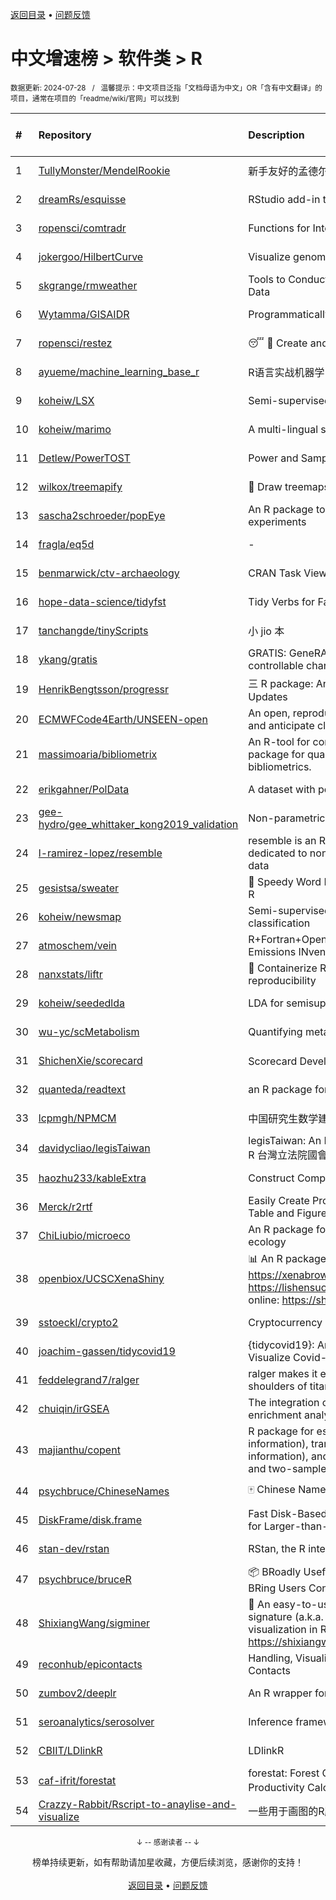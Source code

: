 <a href="https://github.com/GrowingGit/GitHub-Chinese-Top-Charts#github中文排行榜">返回目录</a> • <a href="/content/docs/feedback.md">问题反馈</a>

# 中文增速榜 > 软件类 > R
<sub>数据更新: 2024-07-28&nbsp;&nbsp;&nbsp;/&nbsp;&nbsp;&nbsp;温馨提示：中文项目泛指「文档母语为中文」OR「含有中文翻译」的项目，通常在项目的「readme/wiki/官网」可以找到</sub>

|#|Repository|Description|Stars|Average daily growth|Updated|
|:-|:-|:-|:-|:-|:-|
|1|[TullyMonster/MendelRookie](https://github.com/TullyMonster/MendelRookie)|新手友好的孟德尔随机化项目|105|1|2024-04-26|
|2|[dreamRs/esquisse](https://github.com/dreamRs/esquisse)|RStudio add-in to make plots interactively with ggplot2|1763|1|2024-07-22|
|3|[ropensci/comtradr](https://github.com/ropensci/comtradr)|Functions for Interacting with the UN Comtrade API|64|0|2024-07-02|
|4|[jokergoo/HilbertCurve](https://github.com/jokergoo/HilbertCurve)|Visualize genomic data by Hilbert curve|40|0|2024-06-17|
|5|[skgrange/rmweather](https://github.com/skgrange/rmweather)|Tools to Conduct Meteorological Normalisation on Air Quality Data|45|0|2024-06-05|
|6|[Wytamma/GISAIDR](https://github.com/Wytamma/GISAIDR)|Programmatically interact with the GISAID database.|68|0|2024-02-01|
|7|[ropensci/restez](https://github.com/ropensci/restez)|:sleeping: :open_file_folder: Create and Query a Local Copy of GenBank in R|25|0|2024-04-19|
|8|[ayueme/machine_learning_base_r](https://github.com/ayueme/machine_learning_base_r)|R语言实战机器学习|8|0|2024-05-05|
|9|[koheiw/LSX](https://github.com/koheiw/LSX)|Semi-supervised algorithm for document scaling|55|0|2024-07-23|
|10|[koheiw/marimo](https://github.com/koheiw/marimo)|A multi-lingual stopwords lists|15|0|2024-07-22|
|11|[Detlew/PowerTOST](https://github.com/Detlew/PowerTOST)|Power and Sample Size for (Bio)Equivalence Studies|20|0|2024-03-19|
|12|[wilkox/treemapify](https://github.com/wilkox/treemapify)|🌳 Draw treemaps in ggplot2|213|0|2024-06-15|
|13|[sascha2schroeder/popEye](https://github.com/sascha2schroeder/popEye)|An R package to analyze eye-tracking data from reading experiments|21|0|2024-05-01|
|14|[fragla/eq5d](https://github.com/fragla/eq5d)|-|20|0|2024-07-24|
|15|[benmarwick/ctv-archaeology](https://github.com/benmarwick/ctv-archaeology)|CRAN Task View: Archaeological Science|144|0|2024-05-22|
|16|[hope-data-science/tidyfst](https://github.com/hope-data-science/tidyfst)|Tidy Verbs for Fast Data Manipulation|96|0|2024-06-14|
|17|[tanchangde/tinyScripts](https://github.com/tanchangde/tinyScripts)|小 jio 本|5|0|2024-03-03|
|18|[ykang/gratis](https://github.com/ykang/gratis)|GRATIS: GeneRAting TIme Series with diverse and controllable characteristics|76|0|2024-04-08|
|19|[HenrikBengtsson/progressr](https://github.com/HenrikBengtsson/progressr)|三 R package: An Inclusive, Unifying API for Progress Updates|278|0|2024-04-19|
|20|[ECMWFCode4Earth/UNSEEN-open](https://github.com/ECMWFCode4Earth/UNSEEN-open)|An open, reproducible and transferable workflow to assess and anticipate climate extremes beyond the observed record|17|0|2024-04-01|
|21|[massimoaria/bibliometrix](https://github.com/massimoaria/bibliometrix)|An R-tool for comprehensive science mapping analysis. A package for quantitative research in scientometrics and bibliometrics.|488|0|2024-07-02|
|22|[erikgahner/PolData](https://github.com/erikgahner/PolData)|A dataset with political datasets|603|0|2024-07-27|
|23|[gee-hydro/gee_whittaker_kong2019_validation](https://github.com/gee-hydro/gee_whittaker_kong2019_validation)|Non-parametric weighted Whittaker smoothing|32|0|2024-04-11|
|24|[l-ramirez-lopez/resemble](https://github.com/l-ramirez-lopez/resemble)|resemble is an R package which implements functions dedicated to non-linear modelling of complex spectroscopy data|20|0|2024-02-16|
|25|[gesistsa/sweater](https://github.com/gesistsa/sweater)|👚 Speedy Word Embedding Association Test & Extras using R|27|0|2024-06-19|
|26|[koheiw/newsmap](https://github.com/koheiw/newsmap)|Semi-supervised algorithm for geographical document classification|58|0|2024-06-11|
|27|[atmoschem/vein](https://github.com/atmoschem/vein)| R+Fortran+OpenMP package to estimate Vehicular Emissions INventories VEIN. |43|0|2024-07-24|
|28|[nanxstats/liftr](https://github.com/nanxstats/liftr)|🐳 Containerize R Markdown documents for continuous reproducibility|170|0|2024-03-11|
|29|[koheiw/seededlda](https://github.com/koheiw/seededlda)|LDA for semisupervised topic modeling|71|0|2024-06-29|
|30|[wu-yc/scMetabolism](https://github.com/wu-yc/scMetabolism)|Quantifying metabolism activity at the single-cell resolution|101|0|2024-02-08|
|31|[ShichenXie/scorecard](https://github.com/ShichenXie/scorecard)|Scorecard Development in R, 评分卡|159|0|2024-04-13|
|32|[quanteda/readtext](https://github.com/quanteda/readtext)|an R package for reading text files|118|0|2024-02-27|
|33|[lcpmgh/NPMCM](https://github.com/lcpmgh/NPMCM)|中国研究生数学建模竞赛获奖数据及可视化分析|11|0|2024-03-07|
|34|[davidycliao/legisTaiwan](https://github.com/davidycliao/legisTaiwan)|legisTaiwan: An Interface to Access Taiwan Legislative API in R 台灣立法院國會系統 API |23|0|2024-02-25|
|35|[haozhu233/kableExtra](https://github.com/haozhu233/kableExtra)|Construct Complex Table with knitr::kable() + pipe. |681|0|2024-07-10|
|36|[Merck/r2rtf](https://github.com/Merck/r2rtf)|Easily Create Production-Ready Rich Text Format (RTF) Table and Figure|76|0|2024-07-24|
|37|[ChiLiubio/microeco](https://github.com/ChiLiubio/microeco)|An R package for data analysis in microbial community ecology|185|0|2024-07-26|
|38|[openbiox/UCSCXenaShiny](https://github.com/openbiox/UCSCXenaShiny)|📊 An R package for interactively exploring UCSC Xena https://xenabrowser.net/datapages/; Book: https://lishensuo.github.io/UCSCXenaShiny_Book; App online: https://shiny.hiplot.cn/ucsc-xena-shiny/, htt ...|83|0|2024-07-25|
|39|[sstoeckl/crypto2](https://github.com/sstoeckl/crypto2)|Cryptocurrency Market Data|52|0|2024-07-02|
|40|[joachim-gassen/tidycovid19](https://github.com/joachim-gassen/tidycovid19)|{tidycovid19}: An R Package to Download, Tidy and Visualize Covid-19 Related Data|146|0|2024-03-18|
|41|[feddelegrand7/ralger](https://github.com/feddelegrand7/ralger)|ralger makes it easy to scrape a website. Built on the shoulders of titans: rvest, xml2. |155|0|2024-07-16|
|42|[chuiqin/irGSEA](https://github.com/chuiqin/irGSEA)|The integration of single cell rank-based gene set enrichment analysis|99|0|2024-07-23|
|43|[majianthu/copent](https://github.com/majianthu/copent)|R package for estimating copula entropy (mutual information), transfer entropy (conditional mutual information), and the statistic for multivariate normality test and two-sample test|40|0|2024-06-07|
|44|[psychbruce/ChineseNames](https://github.com/psychbruce/ChineseNames)|🀄 Chinese Name Database (1930-2008).|138|0|2024-07-27|
|45|[DiskFrame/disk.frame](https://github.com/DiskFrame/disk.frame)|Fast Disk-Based Parallelized Data Manipulation Framework for Larger-than-RAM Data|594|0|2024-02-05|
|46|[stan-dev/rstan](https://github.com/stan-dev/rstan)|RStan, the R interface to Stan|1021|0|2024-07-26|
|47|[psychbruce/bruceR](https://github.com/psychbruce/bruceR)|📦 BRoadly Useful Convenient and Efficient R functions that BRing Users Concise and Elegant R data analyses.|157|0|2024-06-16|
|48|[ShixiangWang/sigminer](https://github.com/ShixiangWang/sigminer)|🌲 An easy-to-use and scalable toolkit for genomic alteration signature (a.k.a. mutational signature) analysis and visualization in R https://shixiangwang.github.io/sigminer/reference/index.html|140|0|2024-06-07|
|49|[reconhub/epicontacts](https://github.com/reconhub/epicontacts)|Handling, Visualisation and Analysis of Epidemiological Contacts|15|0|2024-04-29|
|50|[zumbov2/deeplr](https://github.com/zumbov2/deeplr)|An R wrapper for the DeepL Translator API|39|0|2024-03-28|
|51|[seroanalytics/serosolver](https://github.com/seroanalytics/serosolver)|Inference framework for serological data|15|0|2024-07-09|
|52|[CBIIT/LDlinkR](https://github.com/CBIIT/LDlinkR)|LDlinkR|53|0|2024-04-17|
|53|[caf-ifrit/forestat](https://github.com/caf-ifrit/forestat)|forestat: Forest Carbon Sequestration and Potential Productivity Calculation 森林碳汇计量和潜力计算|8|0|2024-02-20|
|54|[Crazzy-Rabbit/Rscript-to-anaylise-and-visualize](https://github.com/Crazzy-Rabbit/Rscript-to-anaylise-and-visualize)|一些用于画图的R脚本|11|0|2024-05-28|

<div align="center">
    <p><sub>↓ -- 感谢读者 -- ↓</sub></p>
    榜单持续更新，如有帮助请加星收藏，方便后续浏览，感谢你的支持！
</div>

<br/>

<div align="center"><a href="https://github.com/GrowingGit/GitHub-Chinese-Top-Charts#github中文排行榜">返回目录</a> • <a href="/content/docs/feedback.md">问题反馈</a></div>
